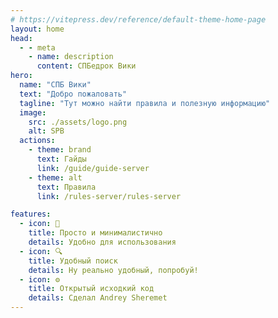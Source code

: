 ```yaml
---
# https://vitepress.dev/reference/default-theme-home-page
layout: home
head:
  - - meta
    - name: description
      content: СПБедрок Вики
hero:
  name: "СПБ Вики"
  text: "Добро пожаловать"
  tagline: "Тут можно найти правила и полезную информацию"
  image:
    src: ./assets/logo.png
    alt: SPB
  actions:
    - theme: brand
      text: Гайды
      link: /guide/guide-server
    - theme: alt
      text: Правила
      link: /rules-server/rules-server

features:
  - icon: 🧃
    title: Просто и минималистично
    details: Удобно для использования
  - icon: 🔍
    title: Удобный поиск
    details: Ну реально удобный, попробуй!
  - icon: ⚙️
    title: Открытый исходкий код
    details: Сделал Andrey Sheremet
---
```


